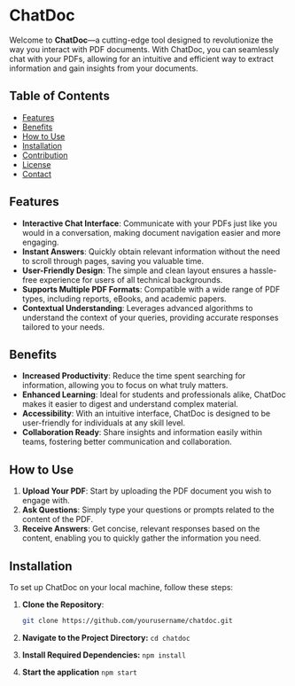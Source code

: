 # ChatDoc

Welcome to **ChatDoc**—a cutting-edge tool designed to revolutionize the way you interact with PDF documents. With ChatDoc, you can seamlessly chat with your PDFs, allowing for an intuitive and efficient way to extract information and gain insights from your documents.

## Table of Contents

- [Features](#features)
- [Benefits](#benefits)
- [How to Use](#how-to-use)
- [Installation](#installation)
- [Contribution](#contribution)
- [License](#license)
- [Contact](#contact)

## Features

- **Interactive Chat Interface**: Communicate with your PDFs just like you would in a conversation, making document navigation easier and more engaging.
- **Instant Answers**: Quickly obtain relevant information without the need to scroll through pages, saving you valuable time.
- **User-Friendly Design**: The simple and clean layout ensures a hassle-free experience for users of all technical backgrounds.
- **Supports Multiple PDF Formats**: Compatible with a wide range of PDF types, including reports, eBooks, and academic papers.
- **Contextual Understanding**: Leverages advanced algorithms to understand the context of your queries, providing accurate responses tailored to your needs.

## Benefits

- **Increased Productivity**: Reduce the time spent searching for information, allowing you to focus on what truly matters.
- **Enhanced Learning**: Ideal for students and professionals alike, ChatDoc makes it easier to digest and understand complex material.
- **Accessibility**: With an intuitive interface, ChatDoc is designed to be user-friendly for individuals at any skill level.
- **Collaboration Ready**: Share insights and information easily within teams, fostering better communication and collaboration.

## How to Use

1. **Upload Your PDF**: Start by uploading the PDF document you wish to engage with.
2. **Ask Questions**: Simply type your questions or prompts related to the content of the PDF.
3. **Receive Answers**: Get concise, relevant responses based on the content, enabling you to quickly gather the information you need.

## Installation

To set up ChatDoc on your local machine, follow these steps:

1. **Clone the Repository**:
   ```bash
   git clone https://github.com/yourusername/chatdoc.git

2. **Navigate to the Project Directory:**
 ``` cd chatdoc ```

3. **Install Required Dependencies:**
 ``` npm install ```

4. **Start the application**
 ``` npm start ```
